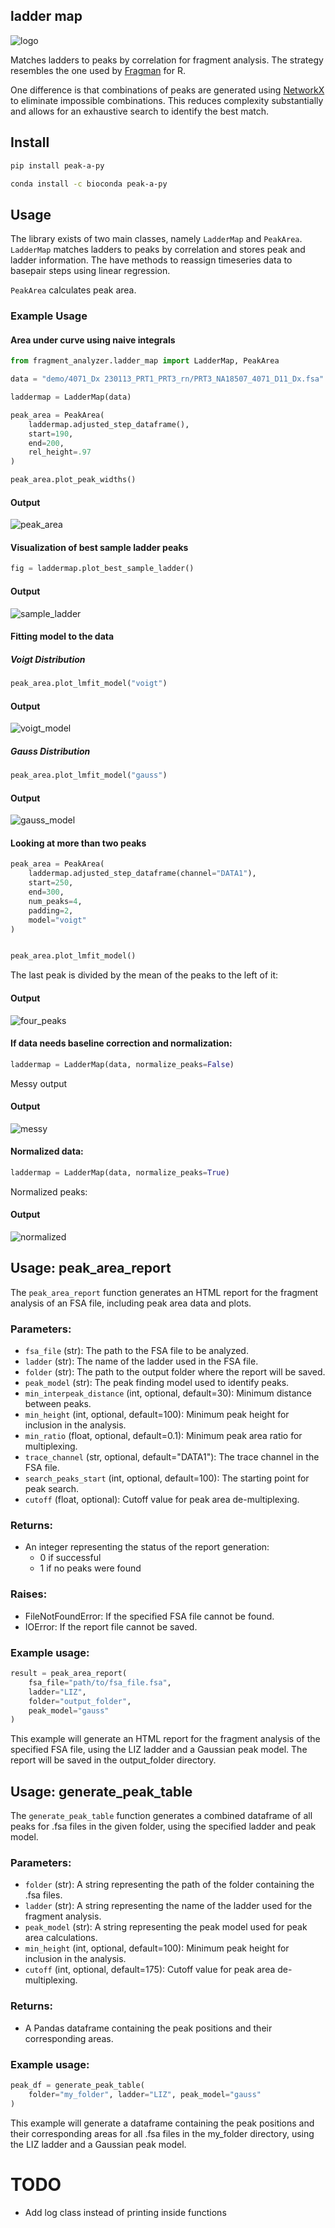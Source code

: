 ## ladder map
![logo](examples/logo.png)

Matches ladders to peaks by correlation for fragment analysis. The strategy resembles the one used by [Fragman](https://cran.r-project.org/web/packages/Fragman/index.html) for R.

One difference is that combinations of peaks are generated using [NetworkX](https://networkx.org/) to eliminate impossible combinations. This reduces complexity substantially and allows for an exhaustive search to identify the best match.

## Install

```bash
pip install peak-a-py

conda install -c bioconda peak-a-py
```

## Usage

The library exists of two main classes, namely `LadderMap` and `PeakArea`. 
`LadderMap` matches ladders to peaks by correlation and stores peak and ladder information. The have methods to reassign timeseries data to basepair steps using linear regression. 

`PeakArea` calculates peak area.

### Example Usage

#### Area under curve using naive integrals
```python
from fragment_analyzer.ladder_map import LadderMap, PeakArea

data = "demo/4071_Dx 230113_PRT1_PRT3_rn/PRT3_NA18507_4071_D11_Dx.fsa"

laddermap = LadderMap(data)

peak_area = PeakArea(
    laddermap.adjusted_step_dataframe(),
    start=190, 
    end=200,
    rel_height=.97
)

peak_area.plot_peak_widths()
```

#### Output
![peak_area](examples/peak_area.png)

#### Visualization of best sample ladder peaks
```python
fig = laddermap.plot_best_sample_ladder()
```
#### Output
![sample_ladder](examples/best_sample_ladder.png)

#### Fitting model to the data
##### Voigt Distribution
```python
peak_area.plot_lmfit_model("voigt")
```
#### Output
![voigt_model](examples/voigt_model.png)

##### Gauss Distribution
```python
peak_area.plot_lmfit_model("gauss")
```
#### Output
![gauss_model](examples/gauss_model.png)


#### Looking at more than two peaks
```python
peak_area = PeakArea(
    laddermap.adjusted_step_dataframe(channel="DATA1"),
    start=250, 
    end=300,
    num_peaks=4,
    padding=2,
    model="voigt"
)


peak_area.plot_lmfit_model()
```
The last peak is divided by the mean of the peaks to the left of it:
#### Output
![four_peaks](examples/four_peaks.png)

#### If data needs baseline correction and normalization:
```python
laddermap = LadderMap(data, normalize_peaks=False)
```
Messy output
#### Output
![messy](examples/needs_normalization.png)

#### Normalized data:
```python
laddermap = LadderMap(data, normalize_peaks=True)
```
Normalized peaks:
#### Output
![normalized](examples/normalized.png)


## Usage: peak_area_report

The `peak_area_report` function generates an HTML report for the fragment analysis of an FSA file, including peak area data and plots.

### Parameters:

- `fsa_file` (str): The path to the FSA file to be analyzed.
- `ladder` (str): The name of the ladder used in the FSA file.
- `folder` (str): The path to the output folder where the report will be saved.
- `peak_model` (str): The peak finding model used to identify peaks.
- `min_interpeak_distance` (int, optional, default=30): Minimum distance between peaks.
- `min_height` (int, optional, default=100): Minimum peak height for inclusion in the analysis.
- `min_ratio` (float, optional, default=0.1): Minimum peak area ratio for multiplexing.
- `trace_channel` (str, optional, default="DATA1"): The trace channel in the FSA file.
- `search_peaks_start` (int, optional, default=100): The starting point for peak search.
- `cutoff` (float, optional): Cutoff value for peak area de-multiplexing.

### Returns:

- An integer representing the status of the report generation:
  - 0 if successful
  - 1 if no peaks were found

### Raises:

- FileNotFoundError: If the specified FSA file cannot be found.
- IOError: If the report file cannot be saved.

### Example usage:

```python
result = peak_area_report(
    fsa_file="path/to/fsa_file.fsa",
    ladder="LIZ",
    folder="output_folder",
    peak_model="gauss"
)
```
This example will generate an HTML report for the fragment analysis of the specified FSA file, using the LIZ ladder and a Gaussian peak model. The report will be saved in the output_folder directory.


## Usage: generate_peak_table

The `generate_peak_table` function generates a combined dataframe of all peaks for .fsa files in the given folder, using the specified ladder and peak model.

### Parameters:

- `folder` (str): A string representing the path of the folder containing the .fsa files.
- `ladder` (str): A string representing the name of the ladder used for the fragment analysis.
- `peak_model` (str): A string representing the peak model used for peak area calculations.
- `min_height` (int, optional, default=100): Minimum peak height for inclusion in the analysis.
- `cutoff` (int, optional, default=175): Cutoff value for peak area de-multiplexing.

### Returns:

- A Pandas dataframe containing the peak positions and their corresponding areas.

### Example usage:

```python
peak_df = generate_peak_table(
    folder="my_folder", ladder="LIZ", peak_model="gauss"
)
```
This example will generate a dataframe containing the peak positions and their corresponding areas for all .fsa files in the my_folder directory, using the LIZ ladder and a Gaussian peak model.


# TODO

* Add log class instead of printing inside functions







